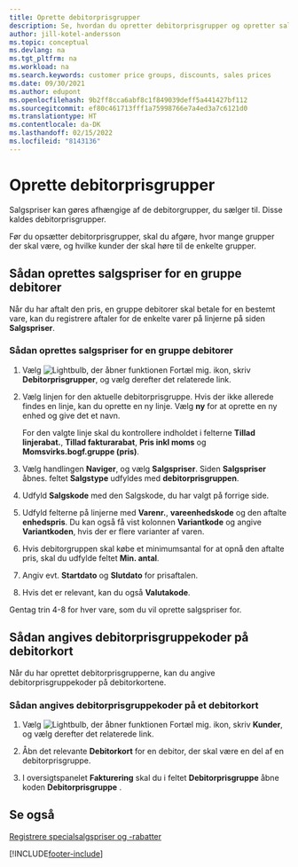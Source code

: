 ```yaml
---
title: Oprette debitorprisgrupper
description: Se, hvordan du opretter debitorprisgrupper og opretter salgspriser for disse grupper.
author: jill-kotel-andersson
ms.topic: conceptual
ms.devlang: na
ms.tgt_pltfrm: na
ms.workload: na
ms.search.keywords: customer price groups, discounts, sales prices
ms.date: 09/30/2021
ms.author: edupont
ms.openlocfilehash: 9b2ff8cca6abf8c1f849039deff5a441427bf112
ms.sourcegitcommit: ef80c461713fff1a75998766e7a4ed3a7c6121d0
ms.translationtype: HT
ms.contentlocale: da-DK
ms.lasthandoff: 02/15/2022
ms.locfileid: "8143136"
---
```

# <a name="set-up-customer-price-groups"></a>Oprette debitorprisgrupper
  
Salgspriser kan gøres afhængige af de debitorgrupper, du sælger til. Disse kaldes debitorprisgrupper.

Før du opsætter debitorprisgrupper, skal du afgøre, hvor mange grupper der skal være, og hvilke kunder der skal høre til de enkelte grupper.  

## <a name="how-to-create-sales-prices-for-a-group-of-customers"></a>Sådan oprettes salgspriser for en gruppe debitorer  

Når du har aftalt den pris, en gruppe debitorer skal betale for en bestemt vare, kan du registrere aftaler for de enkelte varer på linjerne på siden **Salgspriser**.

### <a name="to-create-sales-prices-for-a-group-of-customers"></a>Sådan oprettes salgspriser for en gruppe debitorer

1. Vælg ![Lightbulb, der åbner funktionen Fortæl mig.](media/ui-search/search_small.png "Fortæl mig, hvad du vil foretage dig") ikon, skriv **Debitorprisgrupper**, og vælg derefter det relaterede link.  

2. Vælg linjen for den aktuelle debitorprisgruppe. Hvis der ikke allerede findes en linje, kan du oprette en ny linje. Vælg **ny** for at oprette en ny enhed og give det et navn.  
    
    For den valgte linje skal du kontrollere indholdet i felterne **Tillad linjerabat.**, **Tillad fakturarabat**, **Pris inkl moms** og **Momsvirks.bogf.gruppe (pris)**. 
  
3. Vælg handlingen **Naviger**, og vælg **Salgspriser**. Siden **Salgspriser** åbnes. feltet **Salgstype** udfyldes med **debitorprisgruppen**.  
  
4. Udfyld **Salgskode** med den Salgskode, du har valgt på forrige side.  
  
5. Udfyld felterne på linjerne med **Varenr.**, **vareenhedskode** og den aftalte **enhedspris**. Du kan også få vist kolonnen **Variantkode** og angive **Variantkoden**, hvis der er flere varianter af varen.  
  
6. Hvis debitorgruppen skal købe et minimumsantal for at opnå den aftalte pris, skal du udfylde feltet **Min. antal**.  

7. Angiv evt. **Startdato** og **Slutdato** for prisaftalen.  
  
8. Hvis det er relevant, kan du også **Valutakode**.

Gentag trin 4-8 for hver vare, som du vil oprette salgspriser for.

## <a name="how-to-enter-customer-price-group-codes-on-customer-cards"></a>Sådan angives debitorprisgruppekoder på debitorkort  

Når du har oprettet debitorprisgrupperne, kan du angive debitorprisgruppekoder på debitorkortene.

### <a name="to-enter-customer-price-group-codes-on-a-customer-card"></a>Sådan angives debitorprisgruppekoder på et debitorkort  

1. Vælg ![Lightbulb, der åbner funktionen Fortæl mig.](media/ui-search/search_small.png "Fortæl mig, hvad du vil foretage dig") ikon, skriv **Kunder**, og vælg derefter det relaterede link.  

2. Åbn det relevante **Debitorkort** for en debitor, der skal være en del af en debitorprisgruppe.  

3. I oversigtspanelet **Fakturering** skal du i feltet **Debitorprisgruppe** åbne koden **Debitorprisgruppe** .  


## <a name="see-also"></a>Se også

[Registrere specialsalgspriser og -rabatter](sales-how-record-sales-price-discount-payment-agreements.md)  

[!INCLUDE[footer-include](includes/footer-banner.md)]
